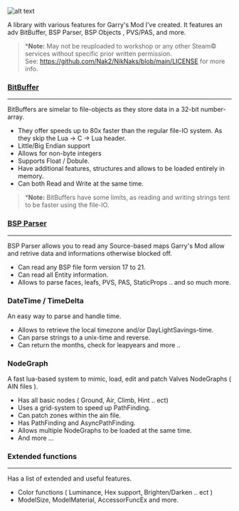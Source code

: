 ![alt text][banner]

 A library with various features for Garry's Mod I've created.
 It features an adv BitBuffer, BSP Parser, BSP Objects , PVS/PAS, and more.
 
>***Note:** May not be reuploaded to workshop or any other Steam© services without specific prior written permission.<br>
See: https://github.com/Nak2/NikNaks/blob/main/LICENSE for more info.
### [BitBuffer](https://github.com/Nak2/NikNaks/wiki/BitBuffer)
------
BitBuffers are simelar to file-objects as they store data in a 32-bit number-array.
* They offer speeds up to 80x faster than the regular file-IO system. As they skip the Lua -> C -> Lua header.
* Little/Big Endian support
* Allows for non-byte integers
* Supports Float / Dobule.
* Have additional features, structures and allows to be loaded entirely in memory.
* Can both Read and Write at the same time.

>***Note:** BitBuffers have some limits, as reading and writing strings tent to be faster using the file-IO.
### [BSP Parser](https://github.com/Nak2/NikNaks/wiki/BSP-Parser)
-------------
BSP Parser allows you to read any Source-based maps Garry's Mod allow and retrive data and informations otherwise blocked off.
* Can read any BSP file form version 17 to 21.
* Can read all Entity information.
* Allows to parse faces, leafs, PVS, PAS, StaticProps .. and so much more.

### DateTime / TimeDelta
An easy way to parse and handle time.
- Allows to retrieve the local timezone and/or DayLightSavings-time.
- Can parse strings to a unix-time and reverse.
- Can return the months, check for leapyears and more ..

### NodeGraph
A fast lua-based system to mimic, load, edit and patch Valves NodeGraphs ( AIN files ).
* Has all basic nodes ( Ground, Air, Climb, Hint .. ect)
* Uses a grid-system to speed up PathFinding.
* Can patch zones within the ain file.
* Has PathFinding and AsyncPathFinding.
* Allows multiple NodeGraphs to be loaded at the same time.
* And more ...

### Extended functions
----------------------
Has a list of extended and useful features.
* Color functions ( Luminance, Hex support, Brighten/Darken .. ect )
* ModelSize, ModelMaterial, AccessorFuncEx and more.

[banner]: https://github.com/Nak2/NikNaks/blob/main/assets/banner.png "NikNaks Banner"
